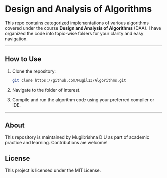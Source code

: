 # Design and Analysis of Algorithms

This repo contains categorized implementations of various algorithms covered under the course **Design and Analysis of Algorithms** (DAA). I have organized the code into topic-wise folders for your clarity and easy navigation.

---

## How to Use

1. Clone the repository:
   ```bash
   git clone https://github.com/Mugil13/Algorithms.git

2. Navigate to the folder of interest.

3. Compile and run the algorithm code using your preferred compiler or IDE.

---

## About
This repository is maintained by Mugilkrishna D U as part of academic practice and learning. Contributions are welcome!

## License
This project is licensed under the MIT License.
